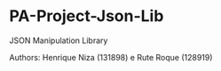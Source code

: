 # PA-Project-Json-Lib
JSON Manipulation Library

Authors: Henrique Niza (131898) e Rute Roque (128919)